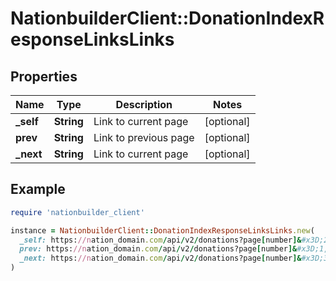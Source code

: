 # NationbuilderClient::DonationIndexResponseLinksLinks

## Properties

| Name | Type | Description | Notes |
| ---- | ---- | ----------- | ----- |
| **_self** | **String** | Link to current page | [optional] |
| **prev** | **String** | Link to previous page | [optional] |
| **_next** | **String** | Link to current page | [optional] |

## Example

```ruby
require 'nationbuilder_client'

instance = NationbuilderClient::DonationIndexResponseLinksLinks.new(
  _self: https://nation_domain.com/api/v2/donations?page[number]&#x3D;2,
  prev: https://nation_domain.com/api/v2/donations?page[number]&#x3D;1,
  _next: https://nation_domain.com/api/v2/donations?page[number]&#x3D;3
)
```

